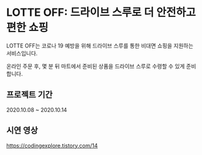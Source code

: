 # LOTTE OFF: 드라이브 스루로 더 안전하고 편한 쇼핑

LOTTE OFF는 코로나 19 예방을 위해 드라이브 스루를 통한 비대면 쇼핑을 지원하는 서비스입니다.

온라인 주문 후, 몇 분 뒤 마트에서 준비된 상품을 드라이브 스루로 수령할 수 있게 준비합니다.

## 프로젝트 기간
2020.10.08 ~ 2020.10.14

## 시연 영상

https://codingexplore.tistory.com/14
